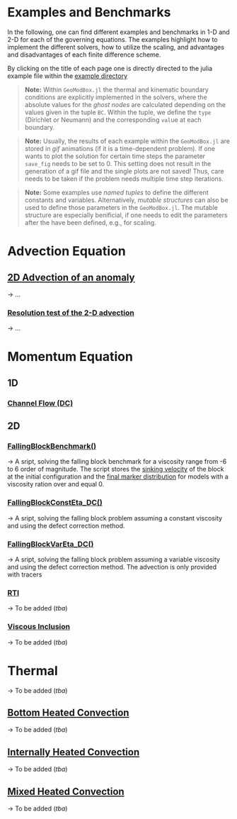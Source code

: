 # Examples and Benchmarks

In the following, one can find different examples and benchmarks in 1-D and 2-D for each of the governing equations. The examples highlight how to implement the different solvers, how to utilize the scaling, and advantages and disadvantages of each finite difference scheme. 

By clicking on the title of each page one is directly directed to the julia example file within the [example directory](https://github.com/GeoSci-FFM/GeoModBox.jl/blob/main/examples)

> **Note:** Within ```GeoModBox.jl``` the thermal and kinematic boundary conditions are explicitly implemented in the solvers, where the absolute values for the *ghost nodes* are calculated depending on the values given in the tuple ```BC```. Within the tuple, we define the ```type``` (Dirichlet or Neumann) and the corresponding ```val```ue at each boundary. 

> **Note:** Usually, the results of each example within the ```GeoModBox.jl``` are stored in *gif* animations (if it is a time-dependent problem). If one wants to plot the solution for certain time steps the parameter ```save_fig``` needs to be set to 0. This setting does not result in the generation of a gif file and the single plots are not saved! Thus, care needs to be taken if the problem needs multiple time step iterations. 

> **Note:** Some examples use *named tuples* to define the different constants and variables. Alternatively, *mutable structures* can also be used to define those parameters in the ```GeoModBox.jl```. The mutable structure are especially benificial, if one needs to edit the parameters after the have been defined, e.g., for scaling. 

# Advection Equation

## [2D Advection of an anomaly](https://github.com/GeoSci-FFM/GeoModBox.jl/blob/main/examples/AdvectionEquation/2D_Advection.jl)
-> ...

### [Resolution test of the 2-D advection](https://github.com/GeoSci-FFM/GeoModBox.jl/blob/main/examples/AdvectionEquation/2D_Advection_ResolutionTest.jl)
-> ...

# Momentum Equation

## 1D

### [Channel Flow (DC)](https://github.com/GeoSci-FFM/GeoModBox.jl/blob/main/examples/StokesEquation/1D/ChannelFlow_1D.jl)
<!--
### Channel Flow
&emsp; Assuming the horizontal pressure gradient is constant and flow within a channel is only driven by the pressure and/or by a constant horizonal velocity at the surface (or at the bottom, or both), the stokes equation describes the horizontal flow velocity within the channel and simplifies to: 

For the given setup I can assume that the vertical velocity is zero and thus equation (3) simplifies to the last expression of equation (2).

&emsp; This directory contains a script to calculate the horizontal velocity for a two-dimensional Couette(-Poiseuille) channel flow with constant and logarithmically, with depth varying viscosity and to compare the numerical solution with its analytical solution. The depth-dependent viscosity is defined as: 

$\eta = \eta_0 exp(log(m) \frac{H-z}{H})$,

where *m* is the viscosity ratio of $\frac{\eta_1}{\eta_0}$, $\eta_0$ and $\eta_1$ are the bottom and surface viscosities, respectively, *H* is the model height, and *z* the depth. 

&emsp;Considering the definition of the viscosity as given in equation (4), one can derive an analytical solution of the horizontal velocity from the 1-D stokes equation in *x*-direction by twice integrating equation (1). The analytical solution with depth depends on the viscosity ratio *m*, the horizontal pressure gradient $\frac{\partial P}{\partial x}$, and the shear velocity at the surface $v_{x,0}$. For an upward pointing coordinate system (*z* positive) the analytical solution is given as: 

$v_{x,ana} =-\frac{1}{2 \eta_0} \frac{\partial P}{x} (Hz - z^2) + v_{x,0}\frac{z}{H}$,&emsp;&emsp; if $m = 1$, and &emsp;&emsp;&emsp; (5)

$v_{x,ana} = -\frac{\partial P}{\partial x} \frac{H}{\eta_0 log(m)} (\frac{m^{-\frac{z}{H}}}{m-1}(z(m-1)+H) - \frac{H}{m-1})-m^{-\frac{z}{H}} m \frac{v_{x,0}}{m-1} + \frac{v_{x,0}m}{m-1}$, &emsp;&emsp; if $m \neq 0$.&emsp;&emsp;&emsp; (6)

&emsp;The numerical solution is calculated using fixed boundary velocities, which are defined by the analytical solution of the horizontal velocity as defined in equations (5) and (6) and I simply flip the analytical solution so that it fits to the downward point coordinate system I use in the code. -->

## 2D

### [FallingBlockBenchmark()](https://github.com/GeoSci-FFM/GeoModBox.jl/blob/main/examples/StokesEquation/2D/FallingBlockBenchmark.jl)
-> A sript, solving the falling block benchmark for a viscosity range from -6 to 6 order of magnitude. The script stores the [sinking velocity](../assets/FallingBlock_SinkingVeloc_tracers.png) of the block at the initial configuration and the [final marker distribution](../assets/FallingBlock_FinalStage_tracers.png) for models with a viscosity ration over and equal 0. 

### [FallingBlockConstEta_DC()](https://github.com/GeoSci-FFM/GeoModBox.jl/blob/main/examples/StokesEquation/2D/FallingBlockConstEta_Dc.jl) 
-> A sript, solving the falling block problem assuming a constant viscosity and using the defect correction method.  

### [FallingBlockVarEta_DC()](https://github.com/GeoSci-FFM/GeoModBox.jl/blob/main/examples/StokesEquation/2D/FallingBlockVarEta_DC.jl)
-> A sript, solving the falling block problem assuming a variable viscosity and using the defect correction method. The advection is only provided with tracers

### [RTI](https://github.com/GeoSci-FFM/GeoModBox.jl/blob/main/examples/StokesEquation/2D/RTI.jl)
-> To be added (*tba*)

### [Viscous Inclusion](https://github.com/GeoSci-FFM/GeoModBox.jl/blob/main/examples/StokesEquation/2D/ViscousInclusion.jl)
-> To be added (*tba*)

# Thermal 
-> To be added (*tba*)

## [Bottom Heated Convection]()
-> To be added (*tba*)

## [Internally Heated Convection]()
-> To be added (*tba*)

## [Mixed Heated Convection]()
-> To be added (*tba*)



